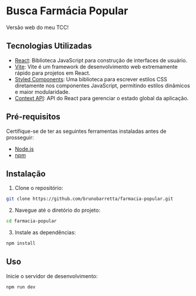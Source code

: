 # Busca Farmácia Popular 

Versão web do meu TCC!


## Tecnologias Utilizadas

- [React](https://reactjs.org/): Biblioteca JavaScript para construção de interfaces de usuário.
- [Vite](https://vitejs.dev/): Vite é um framework de desenvolvimento web extremamente rápido para projetos em React.
- [Styled Components](https://styled-components.com/): Uma biblioteca para escrever estilos CSS diretamente nos componentes JavaScript, permitindo estilos dinâmicos e maior modularidade.
- [Context API](https://reactjs.org/docs/context.html): API do React para gerenciar o estado global da aplicação.

## Pré-requisitos

Certifique-se de ter as seguintes ferramentas instaladas antes de prosseguir:

- [Node.js](https://nodejs.org/)
- [npm](https://www.npmjs.com/)

## Instalação

1. Clone o repositório:

```bash
git clone https://github.com/brunobarretta/farmacia-popular.git
```


2. Navegue até o diretório do projeto:

```bash
cd farmacia-popular
```

3. Instale as dependências:

```bash
npm install
```

## Uso

Inicie o servidor de desenvolvimento:

```bash
npm run dev
```
